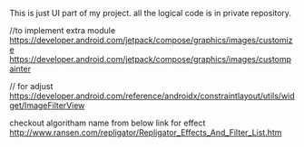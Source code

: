 This is just UI part of my project.
all the logical code is in private repository.

//to implement extra module
https://developer.android.com/jetpack/compose/graphics/images/customize
https://developer.android.com/jetpack/compose/graphics/images/custompainter

// for adjust
https://developer.android.com/reference/androidx/constraintlayout/utils/widget/ImageFilterView

checkout algoritham name from below link for effect
http://www.ransen.com/repligator/Repligator_Effects_And_Filter_List.htm